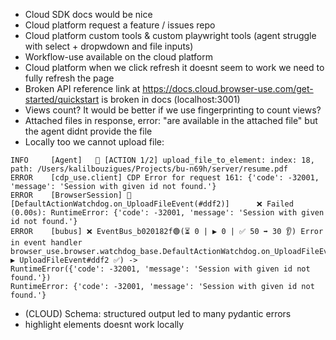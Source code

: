 - Cloud SDK docs would be nice
- Cloud platform request a feature / issues repo
- Cloud platform custom tools & custom playwright tools (agent struggle with select + dropwdown and file inputs)
- Workflow-use available on the cloud platform
- Cloud platform when we click refresh it doesnt seem to work we need to fully refresh the page 
- Broken API reference link at https://docs.cloud.browser-use.com/get-started/quickstart is broken in docs (localhost:3001)
- Views count? It would be better if we use fingerprinting to count views?
- Attached files in response, error: "are available in the attached file" but the agent didnt provide the file
- Locally too we cannot upload file: 
```
INFO     [Agent]   🦾 [ACTION 1/2] upload_file_to_element: index: 18, path: /Users/kalilbouzigues/Projects/bu-n69h/server/resume.pdf
ERROR    [cdp_use.client] CDP Error for request 161: {'code': -32001, 'message': 'Session with given id not found.'}
ERROR    [BrowserSession] 🚌 [DefaultActionWatchdog.on_UploadFileEvent(#ddf2)]      ❌ Failed (0.00s): RuntimeError: {'code': -32001, 'message': 'Session with given id not found.'}
ERROR    [bubus] ❌ EventBus_b020182f🟢(⏳ 0 | ▶️ 0 | ✅ 50 ➡️ 30 👂) Error in event handler browser_use.browser.watchdog_base.DefaultActionWatchdog.on_UploadFileEvent(?▶ UploadFileEvent#ddf2 ✅) -> 
RuntimeError({'code': -32001, 'message': 'Session with given id not found.'})
RuntimeError: {'code': -32001, 'message': 'Session with given id not found.'}
```
- (CLOUD) Schema: structured output led to many pydantic errors
- highlight elements doesnt work locally
